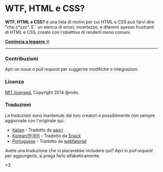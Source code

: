 # WTF, HTML e CSS?

**WTF, HTML e CSS?** è una lista di motivi per cui HTML e CSS può farvi dire "che c*zzo". E ' un elenco di errori, incertezze, e dilemmi spesso frustranti di HTML e CSS, creato con l'obiettivo di renderli _meno_ comuni.

**[Comincia a leggere ☞](http://wtfhtmlcss.com)**

---

### Contribuzioni

Apri un *issue* o *pull request* per suggerire modifiche o integrazioni.


### Licenza

[MIT licensed.](LICENSE.md) Copyright 2014 @mdo.

### Traduzioni

Le traduzioni sono mantenute dai loro creatori e possiblimente non sempre aggiornate con l'originale qui.

- [Italian](http://aauri.github.io/wtf-html-css/) - Tradotto da [aauri](https://github.com/aauri)
- [Korean/한국어](http://snack-x.github.io/wtf-html-css/) - Tradotto da [Snack](https://github.com/Snack-X)
- [Portuguese](http://webfatorial.github.io/wtf-html-css/) - Tradotto da [webfatorial](http://webfatorial.com/)

Avete una traduzione che vi piacerebbe includere qui? Apri in *pull request* per aggiungerla, si prega farlo alfabeticamente.

<3
